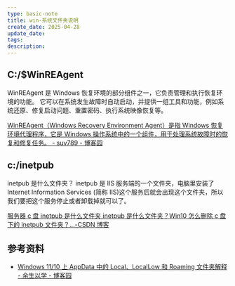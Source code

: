 ```yaml
---
type: basic-note
title: win-系统文件夹说明
create_date: 2025-04-28
update_date:
tags:
description:
---
```


## C:/$WinREAgent

WinREAgent 是 Windows 恢复环境的部分组件之一，它负责管理和执行恢复环境的功能。 它可以在系统发生故障时自动启动，并提供一组工具和功能，例如系统还原、修复启动问题、重置密码、执行系统映像恢复等。

[WinREAgent（Windows Recovery Environment Agent）是指 Windows 恢复环境代理程序，它是 Windows 操作系统中的一个组件，用于处理系统故障时的恢复和修复任务。 - suv789 - 博客园](https://www.cnblogs.com/suv789/p/17504347.html)

## c:/inetpub

inetpub 是什么文件夹？ inetpub 是 IIS 服务端的一个文件夹，电脑里安装了 Internet Information Services (简称 IIS)这个服务后就会出现这个文件夹，所以我们要把这个服务停止或者卸载掉就可以了。

[服务器 c 盘 inetpub 是什么文件夹,inetpub 是什么文件夹？Win10 怎么删除 c 盘下的 inetpub 文件夹？...-CSDN 博客](https://blog.csdn.net/weixin_39929254/article/details/119554061)

## 参考资料

- [Windows 11/10 上 AppData 中的 Local、LocalLow 和 Roaming 文件夹解释 - 余生以学 - 博客园](https://www.cnblogs.com/2018shawn/p/15847915.html)
